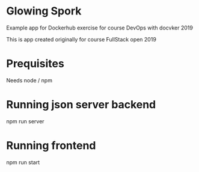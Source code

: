 # Glowing Spork

Example app for Dockerhub exercise for course DevOps with docvker 2019

This is app created originally for course FullStack open 2019

# Prequisites

Needs node / npm

# Running json server backend

npm run server

# Running frontend 

npm run start